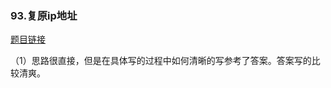 ### 93.复原ip地址

[题目链接](https://leetcode-cn.com/problems/restore-ip-addresses/)

（1）思路很直接，但是在具体写的过程中如何清晰的写参考了答案。答案写的比较清爽。



